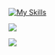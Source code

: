[![My Skills](https://skillicons.dev/icons?i=c,cpp,python,js,java,git,mysql,tensorflow)](https://skillicons.dev)

![](https://quotes-github-readme.vercel.app/api?type=horizontal&theme=auto)

[![](https://visitcount.itsvg.in/api?id=mounishvatti&icon=7&color=12)](https://visitcount.itsvg.in)
  


